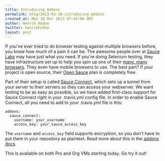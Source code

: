 ```yaml
---
title: Introducing Addons
permalink: blog/2013-03-18-introducing-addons
created_at: Mon 18 Mar 2013 07:43:00 GMT
author: Henrik Hodne
twitter: henrikhodne
layout: post
---
```


If you've ever tried to do browser testing against multiple browsers before,
you know how much of a pain it can be. The awesome people over at
[Sauce Labs][sauce-labs] may have just what you need. If you're doing Selenium
testing, they have infrastructure set up to help you spin up one of their
[many, many browsers][sauce-browsers]. They even have mobile browsers to use.
The best part? If your project is open source, their [Open Sauce][open-sauce]
plan is completely free.

Part of their setup is called [Sauce Connect][sauce-connect], which sets up a
tunnel from your server to their servers so they can access your webserver. We
want testing to be as easy as possible, so we have added first-class support
for Sauce Connect right in your .travis.yml config file. In order to enable
Sauce Connect, all you need to add to your .travis.yml file is this:

    addons:
      sauce_connect:
        username: your_username
        access_key: your_sauce_access_key

The `username` and `access_key` field supports encryption, so you don't have to
put them in your repository as plaintext. Read more about this in the
[addons docs][addons].

This is available on both Pro and Org VMs starting today. Go try it out!

[sauce-labs]: https://saucelabs.com
[sauce-browsers]: https://saucelabs.com/docs/browsers
[open-sauce]: https://saucelabs.com/signup/plan/OSS
[sauce-connect]: https://saucelabs.com/docs/connect
[addons]: http://about.travis-ci.org/docs/user/encryption-keys/
